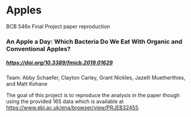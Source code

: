 # Apples

BCB 546x Final Project paper reproduction 
### An Apple a Day: Which Bacteria Do We Eat With Organic and Conventional Apples?
##### https://doi.org/10.3389/fmicb.2019.01629

Team: Abby Schaefer, Clayton Carley, Grant Nickles, Jazelli Muetherthies, and Matt Kohane 

The goal of this project is to reproduce the analysis in the paper though using the provided 16S data which is available at https://www.ebi.ac.uk/ena/browser/view/PRJEB32455. 
